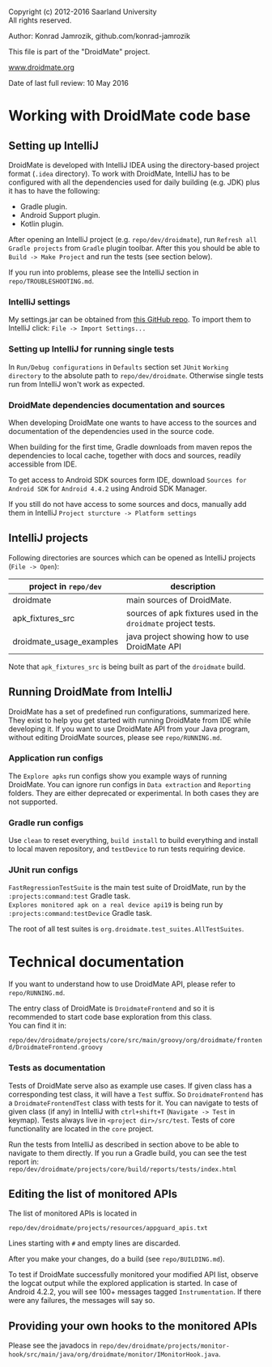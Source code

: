  
  Copyright (c) 2012-2016 Saarland University  
  All rights reserved.

  Author: Konrad Jamrozik, github.com/konrad-jamrozik
  
  This file is part of the "DroidMate" project.

  www.droidmate.org

  Date of last full review: 10 May 2016

# Working with DroidMate code base

## Setting up IntelliJ

DroidMate is developed with IntelliJ IDEA using the directory-based project format (`.idea`  directory). To work with DroidMate, IntelliJ has to be configured with all the dependencies used for daily building (e.g. JDK) plus it has to have the following:

* Gradle plugin.
* Android Support plugin.
* Kotlin plugin.

After opening an IntelliJ project (e.g. `repo/dev/droidmate`), run `Refresh all Gradle projects` from `Gradle` plugin toolbar. After this you should be able to `Build -> Make Project` and run the tests (see section below).

If you run into problems, please see the IntelliJ section in `repo/TROUBLESHOOTING.md`.


### IntelliJ settings

My settings.jar can be obtained from [this GitHub repo](https://github.com/konrad-jamrozik/utilities/tree/master/resources). To import them to IntelliJ click: `File -> Import Settings...`

### Setting up IntelliJ for running single tests

In `Run/Debug configurations` in `Defaults` section set `JUnit` `Working directory` to the absolute path to `repo/dev/droidmate`. 
Otherwise single tests run from IntelliJ won't work as expected.

### DroidMate dependencies documentation and sources

When developing DroidMate one wants to have access to the sources and documentation of the dependencies used in the source code.

When building for the first time, Gradle downloads from maven repos the dependencies to local cache, 
together with docs and sources, readily accessible from IDE.

To get access to Android SDK sources form IDE, download `Sources for Android SDK` for `Android 4.4.2` using Android SDK Manager.

If you still do not have access to some sources and docs, manually add them in IntelliJ `Project sturcture -> Platform settings`

## IntelliJ projects

Following directories are sources which can be opened  as IntelliJ projects (`File -> Open`):

| project in `repo/dev`| description |
| ------- | ----------- |
| droidmate | main sources of DroidMate. |
| apk_fixtures_src | sources of apk fixtures used in the `droidmate` project tests. |
| droidmate_usage_examples | java project showing how to use DroidMate API |

Note that `apk_fixtures_src` is being built as part of the `droidmate` build. 


## Running DroidMate from IntelliJ

DroidMate has a set of predefined run configurations, summarized here. They exist to help you get started with running DroidMate 
from IDE while developing it. If you want to use DroidMate API from your Java program, without editing DroidMate sources, 
please see `repo/RUNNING.md`.

### Application run configs

The `Explore apks` run configs show you example ways of running DroidMate. You can ignore run configs in `Data extraction` and
`Reporting` folders. They are either deprecated or experimental. In both cases they are not supported.

### Gradle run configs

Use `clean` to reset everything, `build install` to build everything and install to local maven repository, and `testDevice`
 to run tests requiring device.
 
### JUnit run configs

`FastRegressionTestSuite` is the main test suite of DroidMate, run by the `:projects:command:test` Gradle task.  
`Explores monitored apk on a real device api19` is being run by `:projects:command:testDevice` Gradle task.

The root of all test suites is `org.droidmate.test_suites.AllTestSuites`.

# Technical documentation 

If you want to understand how to use DroidMate API, please refer to `repo/RUNNING.md`.

The entry class of DroidMate is `DroidmateFrontend` and so it is recommended to start code base exploration from this class.  
You can find it in:

`repo/dev/droidmate/projects/core/src/main/groovy/org/droidmate/frontend/DroidmateFrontend.groovy`

### Tests as documentation ###

Tests of DroidMate serve also as example use cases. If given class has a corresponding test class, it will have a `Test` suffix. So `DroidmateFrontend` has a `DroidmateFrontendTest` class with tests for it. You can navigate to tests of given class (if any) in IntelliJ with `ctrl+shift+T` (`Navigate -> Test` in keymap). Tests always live in `<project dir>/src/test`. Tests of core functionality are located in the `core` project.

Run the tests from IntelliJ as described in section above to be able to navigate to them directly. If you run a Gradle build, you can see the test report in:
`repo/dev/droidmate/projects/core/build/reports/tests/index.html`

## Editing the list of monitored APIs

The list of monitored APIs is located in

`repo/dev/droidmate/projects/resources/appguard_apis.txt`

Lines starting with `#` and empty lines are discarded.

After you make your changes, do a build (see `repo/BUILDING.md`).

To test if DroidMate successfully monitored your modified API list, observe the logcat output
while the explored application is started. In case of Android 4.2.2, you will see 100+ messages
tagged `Instrumentation`. If there were any failures, the messages will say so.

## Providing your own hooks to the monitored APIs

Please see the javadocs in `repo/dev/droidmate/projects/monitor-hook/src/main/java/org/droidmate/monitor/IMonitorHook.java`.